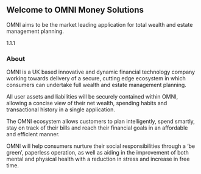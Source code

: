 

## Welcome to OMNI Money Solutions
OMNI aims to be the market leading application for total wealth and estate management planning.


1.1.1

### About

OMNI is a UK based innovative and dynamic financial technology company working towards delivery of a secure, cutting edge ecosystem in which consumers can undertake full wealth and estate management planning.

All user assets and liabilities will be securely contained within OMNI, allowing a concise view of their net wealth, spending habits and transactional history in a single application.

The OMNI ecosystem allows customers to plan intelligently, spend smartly, stay on track of their bills and reach their financial goals in an affordable and efficient manner.

OMNI will help consumers nurture their social responsibilities through a ‘be green’, paperless operation, as well as aiding in the improvement of both mental and physical health with a reduction in stress and increase in free time.